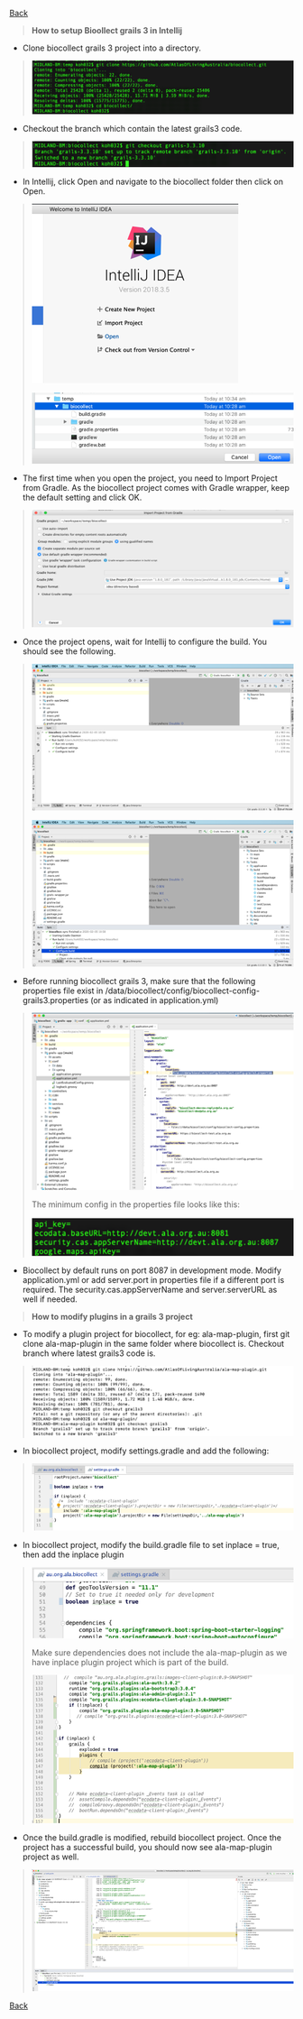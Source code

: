 
[Back](README.md)

> **How to setup Bioollect grails 3 in Intellij**

*  Clone biocollect grails 3 project into a directory.

> ![Image](media/image1.png)

* Checkout the branch which contain the latest grails3 code.

> ![](media/image2.png)

* In Intellij, click Open and navigate to the biocollect folder then
  click on Open.

> ![](media/image3.png)
>
> ![](media/image4.png)

* The first time when you open the project, you need to Import Project
  from Gradle. As the biocollect project comes with Gradle wrapper,
  keep the default setting and click OK.

> ![](media/image5.png)

* Once the project opens, wait for Intellij to configure the build.
  You should see the following.

> ![](media/image6.png)
>
> ![](media/image7.png)

* Before running biocollect grails 3, make sure that the following
  properties file exist in
  /data/biocollect/config/biocollect-config-grails3.properties (or as indicated in application.yml)

> ![](media/image8.png)
>
> The minimum config in the properties file looks like this:
>
> ![](media/image9.png)

* Biocollect by default runs on port 8087 in development mode. 
  Modify application.yml or add server.port in properties file if a different port is required. 
  The security.cas.appServerName and server.serverURL as well if needed.

> **How to modify plugins in a grails 3 project**

* To modify a plugin project for biocollect, for eg: ala-map-plugin,
  first git clone ala-map-plugin in the same folder where biocollect
  is. Checkout branch where latest grails3 code is.

> ![](media/image10.png)

* In biocollect project, modify settings.gradle and add the following:

> ![](media/image11.png)

* In biocollect project, modify the build.gradle file to set inplace =
  true, then add the inplace plugin

> ![](media/image12.png)
>
> Make sure dependencies does not include the ala-map-plugin as we have
> inplace plugin project which is part of the build.
>
> ![](media/image13.png)

* Once the build.gradle is modified, rebuild biocollect project. Once
  the project has a successful build, you should now see
  ala-map-plugin project as well.

> ![](media/image14.png)

[Back](README.md)